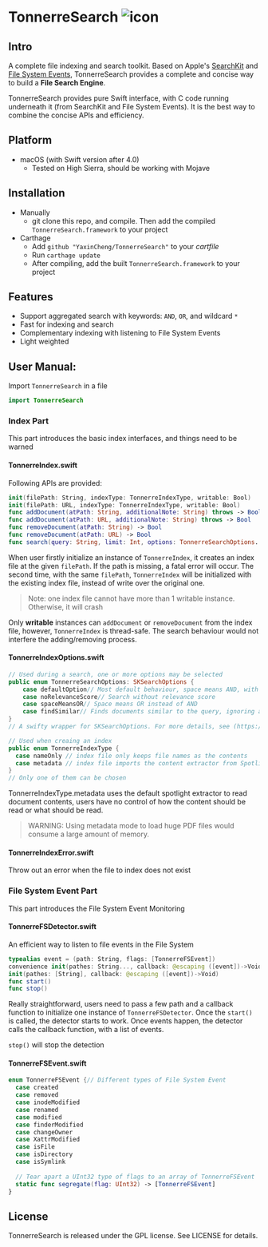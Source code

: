 # TonnerreSearch ![icon](https://user-images.githubusercontent.com/13768613/41316616-35a65846-6e69-11e8-8687-d9f3b31fc921.png)

## Intro

A complete file indexing and search toolkit. Based on Apple's [SearchKit](https://developer.apple.com/documentation/coreservices/search_kit) and [File System Events](https://developer.apple.com/documentation/coreservices/file_system_events), TonnerreSearch provides a complete and concise way to build a **File Search Engine**. 

TonnerreSearch provides pure Swift interface, with C code running underneath it (from SearchKit and File System Events). It is the best way to combine the concise APIs and efficiency.

## Platform

- macOS (with Swift version after 4.0)
  - Tested on High Sierra, should be working with Mojave

## Installation

- Manually
  - git clone this repo, and compile. Then add the compiled `TonnerreSearch.framework` to your project
- Carthage
  - Add `github "YaxinCheng/TonnerreSearch"` to your *cartfile*
  - Run `carthage update`
  - After compiling, add the built `TonnerreSearch.framework` to your project

## Features

- Support aggregated search with keywords: `AND`, `OR`, and wildcard `*` 
- Fast for indexing and search
- Complementary indexing with listening to File System Events
- Light weighted

## User Manual:

Import `TonnerreSearch` in a file

```swift
import TonnerreSearch
```
### Index Part

This part introduces the basic index interfaces, and things need to be warned

#### TonnerreIndex.swift

Following APIs are provided:

```swift
init(filePath: String, indexType: TonnerreIndexType, writable: Bool)
init(filePath: URL, indexType: TonnerreIndexType, writable: Bool)
func addDocument(atPath: String, additionalNote: String) throws -> Bool
func addDocument(atPath: URL, additionalNote: String) throws -> Bool
func removeDocument(atPath: String) -> Bool
func removeDocument(atPath: URL) -> Bool
func search(query: String, limit: Int, options: TonnerreSearchOptions..., timeLimit: Double) -> [URL]
```

When user firstly initialize an instance of `TonnerreIndex`, it creates an index file at the given `filePath`. If the path is missing, a fatal error will occur. The second time, with the same `filePath`, `TonnerreIndex` will be initialized with the existing index file, instead of write over the original one.

> Note: one index file cannot have more than 1 writable instance. Otherwise, it will crash

Only **writable** instances can `addDocument` or `removeDocument` from the index file, however, `TonnerreIndex` is thread-safe. The search behaviour would not interfere the adding/removing process.

#### TonnerreIndexOptions.swift

```swift
// Used during a search, one or more options may be selected
public enum TonnerreSearchOptions: SKSearchOptions {
    case defaultOption// Most default behaviour, space means AND, with relevance score
    case noRelevanceScore// Search without relevance score
    case spaceMeansOR// Space means OR instead of AND
    case findSimilar// Finds documents similar to the query, ignoring all search operators like AND OR
}
// A swifty wrapper for SKSearchOptions. For more details, see (https://developer.apple.com/documentation/coreservices/sksearchoptions)
```

```swift
// Used when creaing an index
public enum TonnerreIndexType {
  case nameOnly // index file only keeps file names as the contents
  case metadata // index file imports the content extractor from Spotlight, and keeps the document contents in the file
}
// Only one of them can be chosen
```

TonnerreIndexType.metadata uses the default spotlight extractor to read document contents, users have no control of how the content should be read or what should be read. 

> WARNING: Using metadata mode to load huge PDF files would consume a large amount of memory.

#### TonnerreIndexError.swift

Throw out an error when the file to index does not exist

### File System Event Part

This part introduces the File System Event Monitoring

#### TonnerreFSDetector.swift

An efficient way to listen to file events in the File System

```swift
typealias event = (path: String, flags: [TonnerreFSEvent])
convenience init(pathes: String..., callback: @escaping ([event])->Void)
init(pathes: [String], callback: @escaping ([event])->Void)
func start()
func stop()
```

Really straightforward, users need to pass a few path and a callback function to initialize one instance of `TonnerreFSDetector`. Once the `start()` is called, the detector starts to work. Once events happen, the detector calls the callback function, with a list of events. 

`stop()` will stop the detection

#### TonnerreFSEvent.swift

```swift
enum TonnerreFSEvent {// Different types of File System Event
  case created       
  case removed       
  case inodeModified 
  case renamed       
  case modified      
  case finderModified
  case changeOwner   
  case XattrModified 
  case isFile        
  case isDirectory   
  case isSymlink     
  
  // Tear apart a UInt32 type of flags to an array of TonnerreFSEvent
  static func segregate(flag: UInt32) -> [TonnerreFSEvent]
}
```

## License

TonnerreSearch is released under the GPL license. See LICENSE for details.
